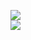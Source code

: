 [![](https://img.shields.io/badge/Made%20With-Github%20Spray-lightgrey.svg?style=for-the-badge&logo=github)](https://github.com/Annihil/github-spray#1005)  
[![](https://i.imgur.com/2DrTn0Z.gif)](https://github.com/Annihil/github-spray)